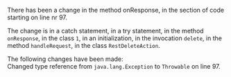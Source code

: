 There has been a change in the method onResponse, in the section of code starting on line nr 97.
  
The change is in a catch statement, in a try statement, in the method ```onResponse```, in the class ```1```, in an initialization, in the invocation ```delete```, in the method ```handleRequest```, in the class ```RestDeleteAction```.
  
The following changes have been made:  
Changed type reference from ```java.lang.Exception``` to ```Throwable``` on line 97.  
